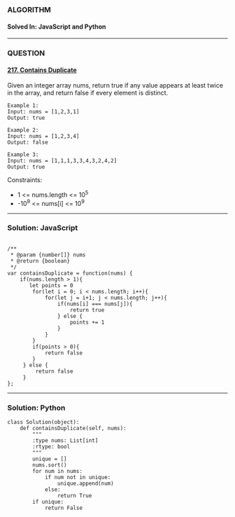 ### ALGORITHM
#### Solved In: JavaScript and Python
-----
### QUESTION

#### [217. Contains Duplicate](https://leetcode.com/problems/contains-duplicate/)

Given an integer array nums, return true if any value appears at least twice in the array, and return false if every element is distinct.

``` 
Example 1:
Input: nums = [1,2,3,1]
Output: true

Example 2:
Input: nums = [1,2,3,4]
Output: false

Example 3:
Input: nums = [1,1,1,3,3,4,3,2,4,2]
Output: true
```

Constraints:

* 1 <= nums.length <= 10<sup>5</sup>
* -10<sup>9</sup> <= nums[i] <= 10<sup>9</sup>


-----

### Solution: JavaScript

```

/**
 * @param {number[]} nums
 * @return {boolean}
 */
var containsDuplicate = function(nums) {
    if(nums.length > 1){
       let points = 0
        for(let i = 0; i < nums.length; i++){
            for(let j = i+1; j < nums.length; j++){
                if(nums[i] === nums[j]){
                    return true
                } else {
                    points += 1
                }
            }
        }
        if(points > 0){
            return false
        }
     } else {
         return false
     }
};

```

-----

### Solution: Python

```
class Solution(object):
    def containsDuplicate(self, nums):
        """
        :type nums: List[int]
        :rtype: bool
        """
        unique = []
        nums.sort()
        for num in nums:
            if num not in unique:
                unique.append(num)
            else:
                return True
        if unique:
            return False
        
```
